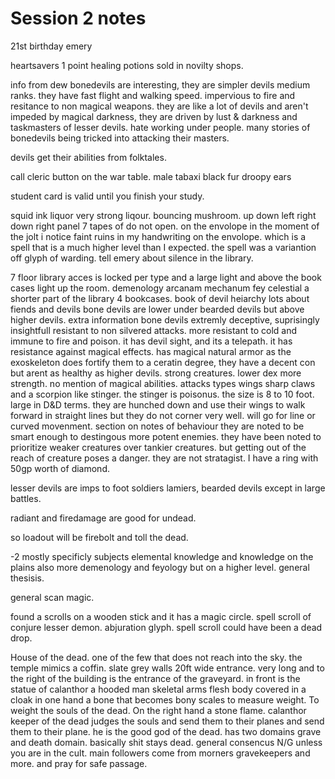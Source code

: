 # Session 2 notes

21st birthday emery

heartsavers 1 point healing potions sold in novilty shops.

info from dew bonedevils are interesting, they are simpler devils medium ranks. they have fast flight and walking speed. impervious to fire and resitance to non magical weapons. they are like a lot of devils and aren't impeded by magical darkness, they are driven by lust & darkness and taskmasters of lesser devils. hate working under people. many stories of bonedevils being tricked into attacking their masters.

devils get their abilities from folktales.

call cleric button on the war table. 
male tabaxi black fur droopy ears 

student card is valid until you finish your study.

squid ink liquor very strong liqour.
bouncing mushroom.
up down left right down right panel 
7 tapes of do not open. on the envolope
in the moment of the jolt i notice faint ruins in my handwriting on the envolope. which is a spell that is a much higher level than I expected. the spell was a variantion off glyph of warding. 
tell emery about silence in the library.

7 floor library
acces is locked per type
and a large light and above the book cases light up the room.
demenology arcanam mechanum fey celestial
a shorter part of the library 4 bookcases.
book of devil heiarchy
lots about fiends and devils
bone devils are lower under bearded devils
but above higher devils.
extra information bone devils extremly deceptive, suprisingly insightfull resistant to non silvered attacks. more resistant to cold and immune to fire and poison. it has devil sight, and its a telepath. it has resistance against magical effects. has magical natural armor as the exoskeleton does fortify them to a ceratin degree, they have a decent con but arent as healthy as higher devils. strong creatures. lower dex more strength. 
no mention of magical abilities.
attacks types wings sharp claws and a scorpion like stinger. 
the stinger is poisonus. the size is 8 to 10 foot. large in D&D terms.
they are hunched down and use their wings to walk forward in straight lines but they do not corner very well. will go for line or curved movenment. section on notes of behaviour
they are noted to be smart enough to destingous more potent enemies. they have been noted to prioritize weaker creatures over tankier creatures. but getting out of the reach of creature poses a danger. they are not stratagist. 
I have a ring with 50gp worth of diamond.

lesser devils are imps to foot soldiers lamiers, bearded devils except in large battles.

radiant and firedamage are good for undead.


so loadout will be firebolt and toll the dead. 

-2 mostly specificly subjects elemental knowledge and knowledge on the plains also more demenology and feyology but on a higher level. general thesisis. 

general scan magic. 

found a scrolls on  a wooden stick and it has a magic circle.
spell scroll of conjure lesser demon. 
abjuration glyph. 
spell scroll could have been a dead drop.

House of the dead. one of the few that does not reach into the sky. 
the temple mimics a coffin. slate grey walls 20ft wide entrance.  very long and to the right of the building is the entrance of the graveyard. in front is the statue of calanthor a hooded man skeletal arms flesh body covered in a cloak in one hand a bone that becomes bony scales to measure weight. To weight the souls of the dead. On the right hand a stone flame. calanthor keeper of the dead judges the souls and send them to their planes and send them to their plane. he is the good god of the dead. has two domains grave and death domain. basically shit stays dead. general consencus N/G unless you are in the cult.
main followers come from morners gravekeepers and more. and pray for safe passage. 
